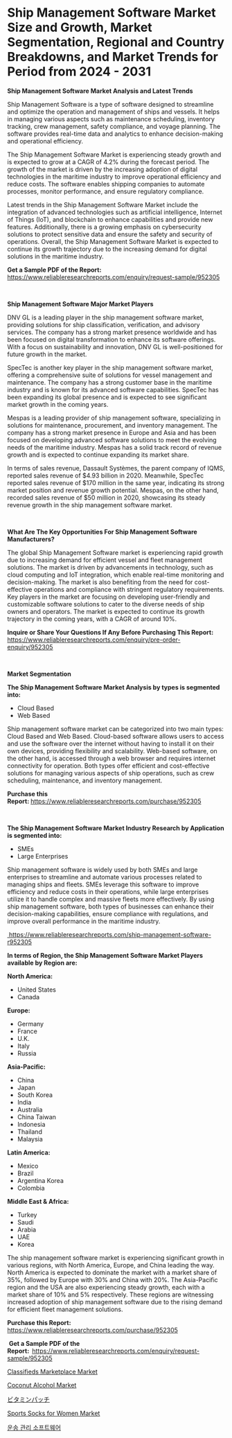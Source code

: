 <p><h1>Ship Management Software Market Size and Growth, Market Segmentation, Regional and Country Breakdowns, and Market Trends for Period from 2024 -  2031</h1></p><p><strong>Ship Management Software Market Analysis and Latest Trends</strong></p>
<p><p>Ship Management Software is a type of software designed to streamline and optimize the operation and management of ships and vessels. It helps in managing various aspects such as maintenance scheduling, inventory tracking, crew management, safety compliance, and voyage planning. The software provides real-time data and analytics to enhance decision-making and operational efficiency.</p><p>The Ship Management Software Market is experiencing steady growth and is expected to grow at a CAGR of 4.2% during the forecast period. The growth of the market is driven by the increasing adoption of digital technologies in the maritime industry to improve operational efficiency and reduce costs. The software enables shipping companies to automate processes, monitor performance, and ensure regulatory compliance.</p><p>Latest trends in the Ship Management Software Market include the integration of advanced technologies such as artificial intelligence, Internet of Things (IoT), and blockchain to enhance capabilities and provide new features. Additionally, there is a growing emphasis on cybersecurity solutions to protect sensitive data and ensure the safety and security of operations. Overall, the Ship Management Software Market is expected to continue its growth trajectory due to the increasing demand for digital solutions in the maritime industry.</p></p>
<p><strong>Get a Sample PDF of the Report:&nbsp;</strong> <a href="https://www.reliableresearchreports.com/enquiry/request-sample/952305">https://www.reliableresearchreports.com/enquiry/request-sample/952305</a></p>
<p>&nbsp;</p>
<p><strong>Ship Management Software Major Market Players</strong></p>
<p><p>DNV GL is a leading player in the ship management software market, providing solutions for ship classification, verification, and advisory services. The company has a strong market presence worldwide and has been focused on digital transformation to enhance its software offerings. With a focus on sustainability and innovation, DNV GL is well-positioned for future growth in the market.</p><p>SpecTec is another key player in the ship management software market, offering a comprehensive suite of solutions for vessel management and maintenance. The company has a strong customer base in the maritime industry and is known for its advanced software capabilities. SpecTec has been expanding its global presence and is expected to see significant market growth in the coming years.</p><p>Mespas is a leading provider of ship management software, specializing in solutions for maintenance, procurement, and inventory management. The company has a strong market presence in Europe and Asia and has been focused on developing advanced software solutions to meet the evolving needs of the maritime industry. Mespas has a solid track record of revenue growth and is expected to continue expanding its market share.</p><p>In terms of sales revenue, Dassault Systèmes, the parent company of IQMS, reported sales revenue of $4.93 billion in 2020. Meanwhile, SpecTec reported sales revenue of $170 million in the same year, indicating its strong market position and revenue growth potential. Mespas, on the other hand, recorded sales revenue of $50 million in 2020, showcasing its steady revenue growth in the ship management software market.</p></p>
<p>&nbsp;</p>
<p><strong>What Are The Key Opportunities For Ship Management Software Manufacturers?</strong></p>
<p><p>The global Ship Management Software market is experiencing rapid growth due to increasing demand for efficient vessel and fleet management solutions. The market is driven by advancements in technology, such as cloud computing and IoT integration, which enable real-time monitoring and decision-making. The market is also benefiting from the need for cost-effective operations and compliance with stringent regulatory requirements. Key players in the market are focusing on developing user-friendly and customizable software solutions to cater to the diverse needs of ship owners and operators. The market is expected to continue its growth trajectory in the coming years, with a CAGR of around 10%.</p></p>
<p><strong>Inquire or Share Your Questions If Any Before Purchasing This Report:</strong> <a href="https://www.reliableresearchreports.com/enquiry/pre-order-enquiry/952305">https://www.reliableresearchreports.com/enquiry/pre-order-enquiry/952305</a></p>
<p>&nbsp;</p>
<p><strong>Market Segmentation</strong></p>
<p><strong>The Ship Management Software Market Analysis by types is segmented into:</strong></p>
<p><ul><li>Cloud Based</li><li>Web Based</li></ul></p>
<p><p>Ship management software market can be categorized into two main types: Cloud Based and Web Based. Cloud-based software allows users to access and use the software over the internet without having to install it on their own devices, providing flexibility and scalability. Web-based software, on the other hand, is accessed through a web browser and requires internet connectivity for operation. Both types offer efficient and cost-effective solutions for managing various aspects of ship operations, such as crew scheduling, maintenance, and inventory management.</p></p>
<p><strong>Purchase this Report:&nbsp;</strong><a href="https://www.reliableresearchreports.com/purchase/952305">https://www.reliableresearchreports.com/purchase/952305</a></p>
<p>&nbsp;</p>
<p><strong>The Ship Management Software Market Industry Research by Application is segmented into:</strong></p>
<p><ul><li>SMEs</li><li>Large Enterprises</li></ul></p>
<p><p>Ship management software is widely used by both SMEs and large enterprises to streamline and automate various processes related to managing ships and fleets. SMEs leverage this software to improve efficiency and reduce costs in their operations, while large enterprises utilize it to handle complex and massive fleets more effectively. By using ship management software, both types of businesses can enhance their decision-making capabilities, ensure compliance with regulations, and improve overall performance in the maritime industry.</p></p>
<p><a href="https://www.reliableresearchreports.com/ship-management-software-r952305">&nbsp;https://www.reliableresearchreports.com/ship-management-software-r952305</a></p>
<p><strong>In terms of Region, the Ship Management Software Market Players available by Region are:</strong></p>
<p>
    <p> <strong> North America: </strong>
        <ul>
            <li>United States</li>
            <li>Canada</li>
        </ul>
        </p> 
    <p> <strong> Europe: </strong>
        <ul>
            <li>Germany</li>
            <li>France</li>
            <li>U.K.</li>
            <li>Italy</li>
            <li>Russia</li>
        </ul>
        </p> 
    <p> <strong> Asia-Pacific: </strong>
        <ul>
            <li>China</li>
            <li>Japan</li>
            <li>South Korea</li>
            <li>India</li>
            <li>Australia</li>
            <li>China Taiwan</li>
            <li>Indonesia</li>
            <li>Thailand</li>
            <li>Malaysia</li>
        </ul>
        </p> 
    <p> <strong> Latin America: </strong>
        <ul>
            <li>Mexico</li>
            <li>Brazil</li>
            <li>Argentina Korea</li>
            <li>Colombia</li>
        </ul>
        </p> 
    <p> <strong> Middle East & Africa: </strong>
        <ul>
            <li>Turkey</li>
            <li>Saudi</li>
            <li>Arabia</li>
            <li>UAE</li>
            <li>Korea</li>
        </ul>
    </p>
    </p>
<p><p>The ship management software market is experiencing significant growth in various regions, with North America, Europe, and China leading the way. North America is expected to dominate the market with a market share of 35%, followed by Europe with 30% and China with 20%. The Asia-Pacific region and the USA are also experiencing steady growth, each with a market share of 10% and 5% respectively. These regions are witnessing increased adoption of ship management software due to the rising demand for efficient fleet management solutions.</p></p>
<p><strong>Purchase this Report: </strong><a href="https://www.reliableresearchreports.com/purchase/952305">https://www.reliableresearchreports.com/purchase/952305</a></p>
<p>&nbsp;<strong>Get a Sample PDF of the Report:&nbsp;&nbsp;</strong><a href="https://www.reliableresearchreports.com/enquiry/request-sample/952305">https://www.reliableresearchreports.com/enquiry/request-sample/952305</a></p>
<p><strong></strong></p>
<p><p><a href="https://github.com/RichRobinson5/Market-Research-Report-List-5/blob/main/classifieds-marketplace-market.md">Classifieds Marketplace Market</a></p><p><a href="https://www.linkedin.com/pulse/coconut-alcohol-market-analysis-sze-forecasted-period-from-guwyf?trackingId=FmKJWv8ab5553DqJYpzv6A%3D%3D">Coconut Alcohol Market</a></p><p><a href="https://github.com/oqoeusbvpadwjs08/Market-Research-Report-List-2/blob/main/221770754425.md">ビタミンパッチ</a></p><p><a href="https://www.linkedin.com/pulse/sports-socks-women-market-research-report-its-history-forecast-rzexf?trackingId=4P6AdFfd7LYdG%2FpwbZ218w%3D%3D">Sports Socks for Women Market</a></p><p><a href="https://medium.com/@fly879567/%EC%88%98%EC%86%A1-%EA%B4%80%EB%A6%AC-%EC%86%8C%ED%94%84%ED%8A%B8%EC%9B%A8%EC%96%B4-%EC%8B%9C%EC%9E%A5-%EC%A1%B0%EC%82%AC-%EB%B3%B4%EA%B3%A0%EC%84%9C-%EA%B7%B8-%EC%97%AD%EC%82%AC-%EB%B0%8F-2024%EB%85%84%EB%B6%80%ED%84%B0-2031%EB%85%84%EA%B9%8C%EC%A7%80%EC%9D%98-%EC%98%88%EC%B8%A1-63390be563fd">운송 관리 소프트웨어</a></p></p>